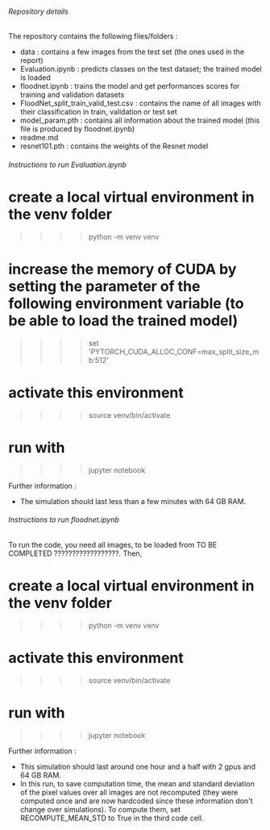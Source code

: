 ######   Repository details   ######

The repository contains the following files/folders :

   - data : contains a few images from the test set (the ones used in the report)
   - Evaluation.ipynb : predicts classes on the test dataset; the trained model is loaded
   - floodnet.ipynb : trains the model and get performances scores for training and validation datasets
   - FloodNet_split_train_valid_test.csv : contains the name of all images with their classification in train, validation or test set
   - model_param.pth : contains all information about the trained model (this file is produced by floodnet.ipynb)
   - readme.md
   - resnet101.pth : contains the weights of the Resnet model




######   Instructions to run Evaluation.ipynb   ######

# create a local virtual environment in the venv folder
>>>> python -m venv venv
# increase the memory of CUDA by setting the parameter of the following environment variable (to be able to load the trained model)
>>>> set 'PYTORCH_CUDA_ALLOC_CONF=max_split_size_mb:512'
# activate this environment
>>>> source venv/bin/activate
# run with 
>>>> jupyter notebook

Further information : 

   - The simulation should last less than a few minutes with 64 GB RAM.




######   Instructions to run floodnet.ipynb   ######

To run the code, you need all images, to be loaded from TO BE COMPLETED ??????????????????. Then, 

# create a local virtual environment in the venv folder
>>>> python -m venv venv
# activate this environment
>>>> source venv/bin/activate
# run with 
>>>> jupyter notebook

Further information : 

   - This simulation should last around one hour and a half with 2 gpus and 64 GB RAM.
   - In this run, to save computation time, the mean and standard deviation of the pixel values over all images are not recomputed (they were computed once and are now hardcoded since these information don't change over simulations). To compute them, set RECOMPUTE_MEAN_STD to True in the third code cell.